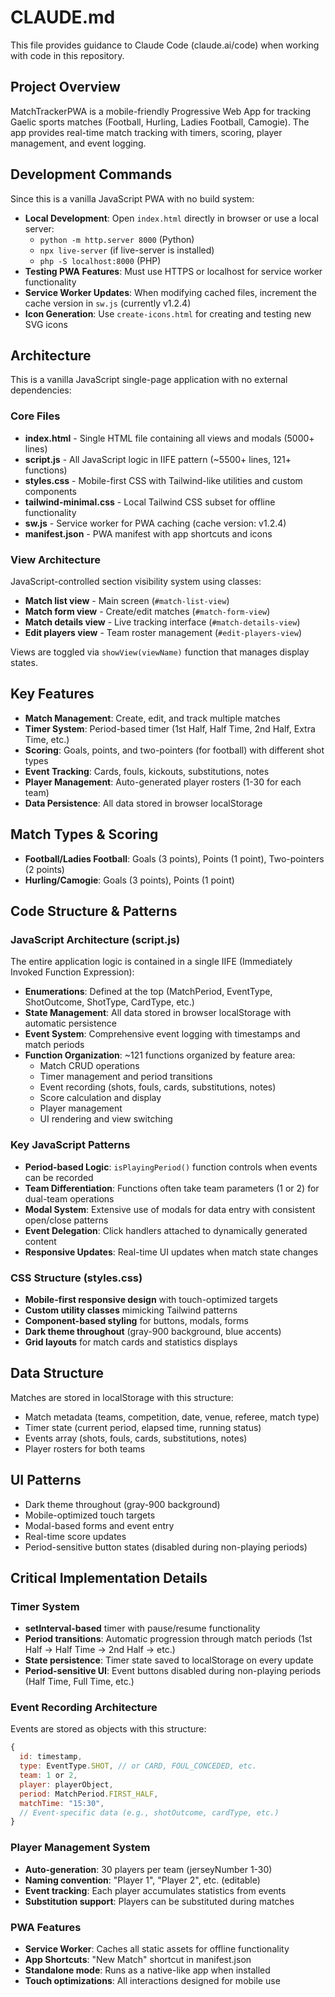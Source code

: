 # CLAUDE.md

This file provides guidance to Claude Code (claude.ai/code) when working with code in this repository.

## Project Overview

MatchTrackerPWA is a mobile-friendly Progressive Web App for tracking Gaelic sports matches (Football, Hurling, Ladies Football, Camogie). The app provides real-time match tracking with timers, scoring, player management, and event logging.

## Development Commands

Since this is a vanilla JavaScript PWA with no build system:

- **Local Development**: Open `index.html` directly in browser or use a local server:
  - `python -m http.server 8000` (Python)
  - `npx live-server` (if live-server is installed)
  - `php -S localhost:8000` (PHP)
- **Testing PWA Features**: Must use HTTPS or localhost for service worker functionality
- **Service Worker Updates**: When modifying cached files, increment the cache version in `sw.js` (currently v1.2.4)
- **Icon Generation**: Use `create-icons.html` for creating and testing new SVG icons

## Architecture

This is a vanilla JavaScript single-page application with no external dependencies:

### Core Files
- **index.html** - Single HTML file containing all views and modals (5000+ lines)
- **script.js** - All JavaScript logic in IIFE pattern (~5500+ lines, 121+ functions)
- **styles.css** - Mobile-first CSS with Tailwind-like utilities and custom components
- **tailwind-minimal.css** - Local Tailwind CSS subset for offline functionality
- **sw.js** - Service worker for PWA caching (cache version: v1.2.4)
- **manifest.json** - PWA manifest with app shortcuts and icons

### View Architecture
JavaScript-controlled section visibility system using classes:
- **Match list view** - Main screen (`#match-list-view`)  
- **Match form view** - Create/edit matches (`#match-form-view`)
- **Match details view** - Live tracking interface (`#match-details-view`)
- **Edit players view** - Team roster management (`#edit-players-view`)

Views are toggled via `showView(viewName)` function that manages display states.

## Key Features

- **Match Management**: Create, edit, and track multiple matches
- **Timer System**: Period-based timer (1st Half, Half Time, 2nd Half, Extra Time, etc.)
- **Scoring**: Goals, points, and two-pointers (for football) with different shot types
- **Event Tracking**: Cards, fouls, kickouts, substitutions, notes
- **Player Management**: Auto-generated player rosters (1-30 for each team)
- **Data Persistence**: All data stored in browser localStorage

## Match Types & Scoring

- **Football/Ladies Football**: Goals (3 points), Points (1 point), Two-pointers (2 points)
- **Hurling/Camogie**: Goals (3 points), Points (1 point)

## Code Structure & Patterns

### JavaScript Architecture (script.js)
The entire application logic is contained in a single IIFE (Immediately Invoked Function Expression):

- **Enumerations**: Defined at the top (MatchPeriod, EventType, ShotOutcome, ShotType, CardType, etc.)
- **State Management**: All data stored in browser localStorage with automatic persistence
- **Event System**: Comprehensive event logging with timestamps and match periods
- **Function Organization**: ~121 functions organized by feature area:
  - Match CRUD operations
  - Timer management and period transitions  
  - Event recording (shots, fouls, cards, substitutions, notes)
  - Score calculation and display
  - Player management
  - UI rendering and view switching

### Key JavaScript Patterns
- **Period-based Logic**: `isPlayingPeriod()` function controls when events can be recorded
- **Team Differentiation**: Functions often take team parameters (1 or 2) for dual-team operations
- **Modal System**: Extensive use of modals for data entry with consistent open/close patterns
- **Event Delegation**: Click handlers attached to dynamically generated content
- **Responsive Updates**: Real-time UI updates when match state changes

### CSS Structure (styles.css)
- **Mobile-first responsive design** with touch-optimized targets
- **Custom utility classes** mimicking Tailwind patterns
- **Component-based styling** for buttons, modals, forms
- **Dark theme throughout** (gray-900 background, blue accents)
- **Grid layouts** for match cards and statistics displays

## Data Structure

Matches are stored in localStorage with this structure:
- Match metadata (teams, competition, date, venue, referee, match type)
- Timer state (current period, elapsed time, running status)
- Events array (shots, fouls, cards, substitutions, notes)
- Player rosters for both teams

## UI Patterns

- Dark theme throughout (gray-900 background)
- Mobile-optimized touch targets
- Modal-based forms and event entry
- Real-time score updates
- Period-sensitive button states (disabled during non-playing periods)

## Critical Implementation Details

### Timer System
- **setInterval-based** timer with pause/resume functionality
- **Period transitions**: Automatic progression through match periods (1st Half → Half Time → 2nd Half → etc.)
- **State persistence**: Timer state saved to localStorage on every update
- **Period-sensitive UI**: Event buttons disabled during non-playing periods (Half Time, Full Time, etc.)

### Event Recording Architecture
Events are stored as objects with this structure:
```javascript
{
  id: timestamp,
  type: EventType.SHOT, // or CARD, FOUL_CONCEDED, etc.
  team: 1 or 2,
  player: playerObject,
  period: MatchPeriod.FIRST_HALF,
  matchTime: "15:30",
  // Event-specific data (e.g., shotOutcome, cardType, etc.)
}
```

### Player Management System
- **Auto-generation**: 30 players per team (jerseyNumber 1-30)
- **Naming convention**: "Player 1", "Player 2", etc. (editable)
- **Event tracking**: Each player accumulates statistics from events
- **Substitution support**: Players can be substituted during matches

### PWA Features
- **Service Worker**: Caches all static assets for offline functionality
- **App Shortcuts**: "New Match" shortcut in manifest.json
- **Standalone mode**: Runs as a native-like app when installed
- **Touch optimizations**: All interactions designed for mobile use